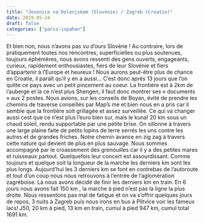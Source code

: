 ```yaml
---
title: "Jesenice na Dolenjskem (Slovénie) / Zagreb (Croatie)"
date: 2019-05-24
draft: false
categories: ["paris-ispahan"]
---
```


Et bien non, nous n’avons pas vu d’ours Slovène ! Au contraire, lors de pratiquement toutes nos rencontres, superficielles ou plus soutenues, toujours éphémères, nous avons ressenti des gens ouverts, engageants, curieux, rapidement enthousiastes, fiers de leur Slovénie et fiers d’appartenir à l’Europe et heureux ! Nous aurons peut-être plus de chance en Croatie, il paraît qu’il y en a aussi…
C’est donc aprés 13 jours que l’on quitte ce pays avec un petit pincement au coeur. La frontière est à 2km de l’auberge et là ce n’est plus Shengen, il faut donc montrer ses « documents » aux 2 postes. Nous avions, sur les conseils de Boyan, évité de prendre les chemins de traverse conseillés par Map’s me et bien nous en a pris car il semble que la frontière soit grillagée et assez surveillée. Ce qui va changer aussi cest que ce n’est plus l’euro bien sur, mais le kuna!
20 km sous un chaud soleil, rendu supportable par une petite brise. On sillonne à travers une large plaine faite de petits lopins de terre serrés les uns contre les autres et de grandes friches. Notre chemin avance en zig zag à travers cette nature qui devient de plus en plus sauvage. Nous sommes accompagné par le croassement des grenouilles car il y a des petites mares et ruisseaux partout. Quelquefois leur concert est assourdissant. Comme toujours et quelque soit la longueur de la marche les derniers km sont les plus longs. Aujourd’hui les 3 derniers km se font en contrebas de l’autoroute et tout d’un coup nous nous retrouvons à l’entrée de l’aglomération zagréboise. Là nous avons décidé de finir les derniers km en train. En 6 jours nous avons fait 150 km , la marche à pied n’est pas la ligne la plus droite. Nous ressentons pas mal de fatigue et on va s’offrir quelques jours de repos, 3 nuits à Zagreb puis nous irons en bus à Plitvice voir les fameux lacs!
J50, 20 km à pied, 13 km en train, cumul à pied 947 km, cumul total 1691 km.
